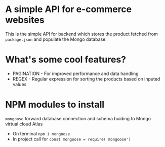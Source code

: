 # A simple API for e-commerce websites
This is the simple API for backend which stores the product fetched from `package.json` and populate the Mongo database. 

# What's some cool features?
* PAGINATION - For improved performance and data handling
* REGEX - Regular expression for sorting the products based on inputed values

# NPM modules to install
`mongoose` forward database connection and schema buiding to Mongo virtual cloud Atlas
* On terminal `npm i mongoose`
* In project call for `const mongoose = require('mongoose')`
